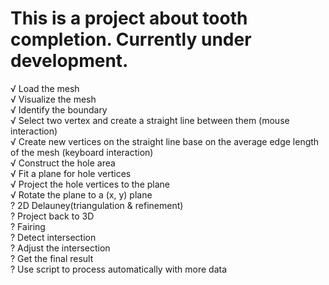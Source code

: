 # This is a project about tooth completion. Currently under development.  
√ Load the mesh  
√ Visualize the mesh  
√ Identify the boundary  
√ Select two vertex and create a straight line between them (mouse interaction)  
√ Create new vertices on the straight line base on the average edge length of the mesh (keyboard interaction)  
√ Construct the hole area  
√ Fit a plane for hole vertices  
√ Project the hole vertices to the plane  
√ Rotate the plane to a (x, y) plane  
? 2D Delauney(triangulation & refinement)  
? Project back to 3D  
? Fairing  
? Detect intersection  
? Adjust the intersection  
? Get the final result  
? Use script to process automatically with more data  
